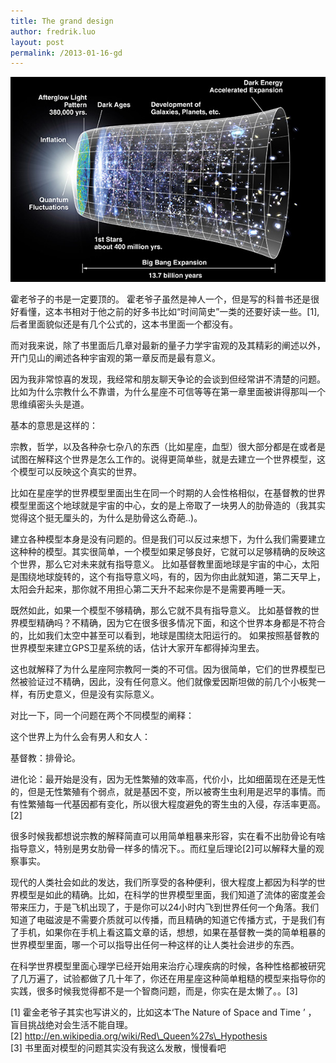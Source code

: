 ```yaml
---
title: The grand design
author: fredrik.luo
layout: post
permalink: /2013-01-16-gd
---
```

<img class="post-pic" alt="fundation and earth" src="/wp-content/uploads/2013/03/gd.jpg" />

霍老爷子的书是一定要顶的。 霍老爷子虽然是神人一个，但是写的科普书还是很好看懂，这本书相对于他之前的好多书比如“时间简史”一类的还要好读一些。[1],后者里面貌似还是有几个公式的，这本书里面一个都没有。

而对我来说，除了书里面后几章对最新的量子力学宇宙观的及其精彩的阐述以外，开门见山的阐述各种宇宙观的第一章反而是最有意义。

因为我非常惊喜的发现，我经常和朋友聊天争论的会谈到但经常讲不清楚的问题。比如为什么宗教什么不靠谱，为什么星座不可信等等在第一章里面被讲得那叫一个思维缜密头头是道。

<!--more-->

基本的意思是这样的：

宗教，哲学，以及各种杂七杂八的东西（比如星座，血型）很大部分都是在或者是试图在解释这个世界是怎么工作的。说得更简单些，就是去建立一个世界模型，这个模型可以反映这个真实的世界。

比如在星座学的世界模型里面出生在同一个时期的人会性格相似，在基督教的世界模型里面这个地球就是宇宙的中心，女的是上帝取了一块男人的肋骨造的（我其实觉得这个挺无厘头的，为什么是肋骨这么奇葩..)。

建立各种模型本身是没有问题的。但是我们可以反过来想下，为什么我们需要建立这种种的模型。其实很简单，一个模型如果足够良好，它就可以足够精确的反映这个世界，那么它对未来就有指导意义。 比如基督教里面地球是宇宙的中心，太阳是围绕地球旋转的，这个有指导意义吗，有的，因为你由此就知道，第二天早上，太阳会升起来，那你就不用担心第二天升不起来你是不是需要再睡一天。

既然如此，如果一个模型不够精确，那么它就不具有指导意义。 比如基督教的世界模型精确吗？不精确，因为它在很多很多情况下面，和这个世界本身都是不符合的，比如我们太空中甚至可以看到，地球是围绕太阳运行的。 如果按照基督教的世界模型来建立GPS卫星系统的话，估计大家开车都得掉沟里去。 

这也就解释了为什么星座阿宗教阿一类的不可信。因为很简单，它们的世界模型已然被验证过不精确，因此，没有任何意义。他们就像爱因斯坦做的前几个小板凳一样，有历史意义，但是没有实际意义。

对比一下，同一个问题在两个不同模型的阐释：

这个世界上为什么会有男人和女人：

基督教：排骨论。

进化论：最开始是没有，因为无性繁殖的效率高，代价小，比如细菌现在还是无性的，但是无性繁殖有个弱点，就是基因不变，所以被寄生虫利用是迟早的事情。而有性繁殖每一代基因都有变化，所以很大程度避免的寄生虫的入侵，存活率更高。[2]

很多时候我都想说宗教的解释简直可以用简单粗暴来形容，实在看不出肋骨论有啥指导意义，特别是男女肋骨一样多的情况下。。而红皇后理论[2]可以解释大量的观察事实。

现代的人类社会如此的发达，我们所享受的各种便利，很大程度上都因为科学的世界模型是如此的精确。比如，在科学的世界模型里面，我们知道了流体的密度差会带来压力，于是飞机出现了，于是你可以24小时内飞到世界任何一个角落。我们知道了电磁波是不需要介质就可以传播，而且精确的知道它传播方式，于是我们有了手机，如果你在手机上看这篇文章的话，想想，如果在基督教一类的简单粗暴的世界模型里面，哪一个可以指导出任何一种这样的让人类社会进步的东西。

在科学世界模型里面心理学已经开始用来治疗心理疾病的时候，各种性格都被研究了几万遍了，试验都做了几十年了，你还在用星座这种简单粗糙的模型来指导你的实践，很多时候我觉得都不是一个智商问题，而是，你实在是太懒了。。[3]

[1] 霍金老爷子其实也写讲义的，比如这本‘The Nature of Space and Time ’ ， 盲目挑战绝对会生活不能自理。  
[2] http://en.wikipedia.org/wiki/Red\_Queen%27s\_Hypothesis  
[3] 书里面对模型的问题其实没有我这么发散，慢慢看吧

